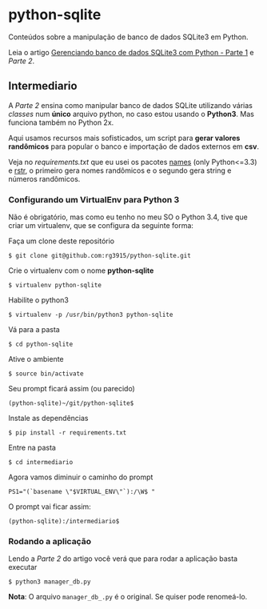 python-sqlite
=============

Conteúdos sobre a manipulação de banco de dados SQLite3 em Python.

Leia o artigo [Gerenciando banco de dados SQLite3 com Python - Parte 1][0] e *Parte 2*.

## Intermediario

A *Parte 2* ensina como manipular banco de dados SQLite utilizando várias *classes* num **único** arquivo python, no caso estou usando o **Python3**. Mas funciona também no Python 2x.

Aqui usamos recursos mais sofisticados, um script para **gerar valores randômicos** para popular o banco e importação de dados externos em **csv**.

Veja no *requirements.txt* que eu usei os pacotes [names][2] (only Python<=3.3) e [rstr][3], o primeiro gera nomes randômicos e o segundo gera string e números randômicos.

### Configurando um VirtualEnv para Python 3

Não é obrigatório, mas como eu tenho no meu SO o Python 3.4, tive que criar um virtualenv, que se configura da seguinte forma:

Faça um clone deste repositório

``$ git clone git@github.com:rg3915/python-sqlite.git``

Crie o virtualenv com o nome **python-sqlite**

``$ virtualenv python-sqlite``

Habilite o python3

``$ virtualenv -p /usr/bin/python3 python-sqlite``

Vá para a pasta

``$ cd python-sqlite``

Ative o ambiente

``$ source bin/activate``

Seu prompt ficará assim (ou parecido)

``(python-sqlite)~/git/python-sqlite$ ``

Instale as dependências

``$ pip install -r requirements.txt``

Entre na pasta

``$ cd intermediario``

Agora vamos diminuir o caminho do prompt

``PS1="(`basename \"$VIRTUAL_ENV\"`):/\W$ "``

O prompt vai ficar assim:

``(python-sqlite):/intermediario$ ``

### Rodando a aplicação

Lendo a *Parte 2* do artigo você verá que para rodar a aplicação basta executar

``$ python3 manager_db.py``

**Nota**: O arquivo ``manager_db_.py`` é o original. Se quiser pode renomeá-lo.

[0]: http://pythonclub.com.br/gerenciando-banco-dados-sqlite3-python-parte1.html
[2]: https://github.com/treyhunner/names
[3]: https://pypi.python.org/pypi/rstr/2.1.3